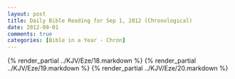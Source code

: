 ```yaml
---
layout: post
title: Daily Bible Reading for Sep 1, 2012 (Chronological)
date: 2012-09-01
comments: true
categories: [Bible in a Year - Chron]
---
```

{% render_partial ../KJV/Eze/18.markdown %}
{% render_partial ../KJV/Eze/19.markdown %}
{% render_partial ../KJV/Eze/20.markdown %}
